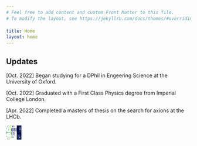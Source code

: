 ```yaml
---
# Feel free to add content and custom Front Matter to this file.
# To modify the layout, see https://jekyllrb.com/docs/themes/#overriding-theme-defaults

title: Home
layout: home
---
```


## Updates

[Oct. 2022] Began studying for a DPhil in Engeering Science at the University of Oxford.

[Oct. 2022] Graduated with a First Class Physics degree from Imperial College London.

[Apr. 2022] Completed a masters of thesis on the search for axions at the LHCb.

<a href=https://ibme.ox.ac.uk/>
<img src="images/logo.jpg" alt="Logo of Oxford University" style="width:42px;height:42px;">
</a>